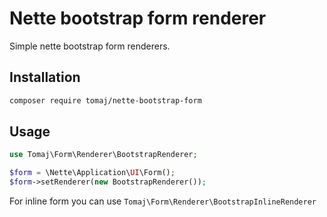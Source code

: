 Nette bootstrap form renderer
=============================

Simple nette bootstrap form renderers.

Installation
------------

```sh
composer require tomaj/nette-bootstrap-form
```

Usage
-----

```php
use Tomaj\Form\Renderer\BootstrapRenderer;

$form = \Nette\Application\UI\Form();
$form->setRenderer(new BootstrapRenderer());
```

For inline form you can use ```Tomaj\Form\Renderer\BootstrapInlineRenderer```
